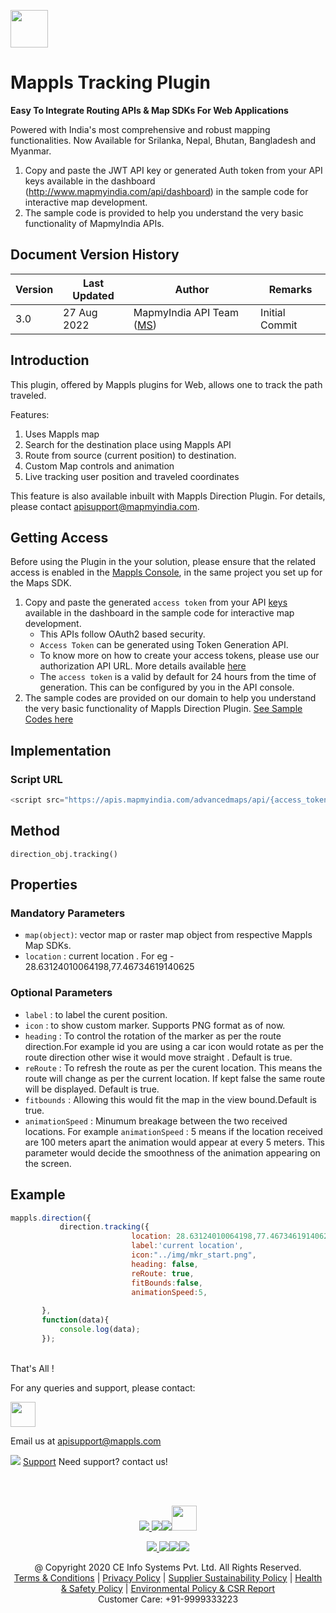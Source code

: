 [<img src="https://about.mappls.com/images/mappls-b-logo.svg" height="60"/> </p>](https://www.mapmyindia.com/api)


# Mappls Tracking Plugin 

**Easy To Integrate Routing APIs & Map SDKs For Web Applications**

Powered with India's most comprehensive and robust mapping functionalities. Now Available for Srilanka, Nepal, Bhutan, Bangladesh and Myanmar.

1. Copy and paste the JWT API key or generated Auth token from your API keys available in the dashboard (http://www.mapmyindia.com/api/dashboard) in the sample code for interactive map development.
2. The sample code is provided to help you understand the very basic functionality of MapmyIndia APIs.

## Document Version History

| Version | Last Updated  | Author                                                        |Remarks
| ------- | ------------- | ------------------------------------------------------------- |-------------- |
| 3.0  | 27 Aug 2022 | MapmyIndia API Team ([MS](https://github.com/mamtasharma117)) | Initial Commit

## Introduction

This plugin, offered by Mappls plugins for Web, allows one to track the path traveled.

Features:

 1. Uses Mappls map 
 2. Search for the destination place using Mappls API 
 3. Route from source (current position) to destination. 
 4. Custom Map controls and animation 
 5. Live tracking user position and traveled coordinates


This feature is also available inbuilt with Mappls Direction Plugin. For details, please contact apisupport@mapmyindia.com.

## Getting Access

Before using the Plugin in the your solution, please ensure that the related access is enabled in the [Mappls Console](https://apis.mappls.com/console/), in the same project you set up for the Maps SDK.

1. Copy and paste the generated `access token` from your API [keys](https://apis.mappls.com/console/) available in the dashboard in the sample code for interactive map development.
    - This APIs follow OAuth2 based security.
    - `Access Token` can be generated using Token Generation API.
    - To know more on how to create your access tokens, please use our authorization API URL. More details available [here](https://about.mappls.com/api/advanced-maps/doc/authentication-api.php)
    - The `access token` is a valid by default for 24 hours from the time of generation. This can be configured by you in the API console.
2. The sample codes are provided on our domain to help you understand the very basic functionality of Mappls Direction Plugin. [See Sample Codes here](https://about.mappls.com/api/web-sdk/vector-plugin-example/Direction/mappls-tracking-direction-plugin)

## Implementation


### Script URL

```js
<script src="https://apis.mapmyindia.com/advancedmaps/api/{access_token}/map_sdk_plugins?v=3.0&libraries=direction"></script>
```

## Method

`direction_obj.tracking()`

## Properties

### Mandatory Parameters

  - `map(object)`: vector map or raster map object from respective Mappls Map SDKs.
- `location` : current location . For eg -  28.63124010064198,77.46734619140625

### Optional Parameters

- `label` : to label the curent position.
- `icon` : to show custom marker. Supports PNG format as of now.
- `heading` : To control the rotation of the marker as per the route direction.For example id you are using a car icon would rotate as per the route direction other wise it would move straight . Default is true.
- `reRoute` : To refresh the route as per the curent location. This means the route will change as per the current location. If kept false the same route will be displayed. Default is true.
- `fitbounds` : Allowing this would fit the map in the view bound.Default is true.
- `animationSpeed` : Minumum breakage between the two received locations. For example `animationSpeed` : 5 means if the location received are 100 meters apart the animation would appear at every 5 meters. This parameter would decide the smoothness of the animation appearing on the screen.


 
## Example


 ```js
mappls.direction({
            direction.tracking({
                            location: 28.63124010064198,77.46734619140625,
                            label:'current location',
                            icon:"../img/mkr_start.png",
                            heading: false,
                            reRoute: true, 
                            fitBounds:false,
                            animationSpeed:5,
                            
        },
        function(data){
            console.log(data);
        });
 ```


<br>
That's All !

For any queries and support, please contact:


[<img src="https://about.mappls.com/images/mappls-logo.svg" height="40"/> </p>](https://about.mappls.com/api/)
Email us at [apisupport@mappls.com](mailto:apisupport@mappls.com)

![](https://www.mapmyindia.com/api/img/icons/support.png)
[Support](https://www.mapmyindia.com/api/index.php#f_cont)
Need support? contact us!

<br></br>

[<p align="center"> <img src="https://www.mapmyindia.com/api/img/icons/stack-overflow.png"/> ](https://stackoverflow.com/questions/tagged/mapmyindia-api)[![](https://www.mapmyindia.com/api/img/icons/blog.png)](http://www.mapmyindia.com/blog/)[![](https://www.mapmyindia.com/api/img/icons/gethub.png)](https://github.com/MapmyIndia)[<img src="https://mmi-api-team.s3.ap-south-1.amazonaws.com/API-Team/npm-logo.one-third%5B1%5D.png" height="40"/> </p>](https://www.npmjs.com/org/mapmyindia)

[<p align="center"> <img src="https://www.mapmyindia.com/june-newsletter/icon4.png"/> ](https://www.facebook.com/MapmyIndia)[![](https://www.mapmyindia.com/june-newsletter/icon2.png)](https://twitter.com/MapmyIndia)[![](https://www.mapmyindia.com/newsletter/2017/aug/llinkedin.png)](https://www.linkedin.com/company/mapmyindia)[![](https://www.mapmyindia.com/june-newsletter/icon3.png)](https://www.youtube.com/user/MapmyIndia/)

<div align="center">@ Copyright 2020 CE Info Systems Pvt. Ltd. All Rights Reserved.</div>

<div align="center"> <a href="https://www.mapmyindia.com/api/terms-&-conditions">Terms & Conditions</a> | <a href="https://www.mapmyindia.com/about/privacy-policy">Privacy Policy</a> | <a href="https://www.mapmyindia.com/pdf/mapmyIndia-sustainability-policy-healt-labour-rules-supplir-sustainability.pdf">Supplier Sustainability Policy</a> | <a href="https://www.mapmyindia.com/pdf/Health-Safety-Management.pdf">Health & Safety Policy</a> | <a href="https://www.mapmyindia.com/pdf/Environment-Sustainability-Policy-CSR-Report.pdf">Environmental Policy & CSR Report</a>

<div align="center">Customer Care: +91-9999333223</div>
